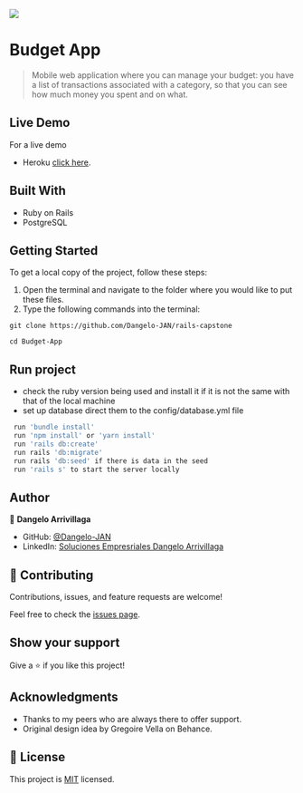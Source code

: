 ![](https://img.shields.io/badge/Microverse-blueviolet)
# Budget App

> Mobile web application where you can manage your budget: you have a list of transactions associated with a category, so that you can see how much money you spent and on what.

## Live Demo

For a live demo
- Heroku [click here](https://.herokuapp.com).

## Built With

- Ruby on Rails
- PostgreSQL

## Getting Started

To get a local copy of the project, follow these steps: 
1. Open the terminal and navigate to the folder where you would like to put these files.
2. Type the following commands into the terminal: 
 ```
 git clone https://github.com/Dangelo-JAN/rails-capstone
 ```
 ```
 cd Budget-App
 ```

## Run project

- check the ruby version being used and install it if it is not the same with that of the local machine
- set up database direct them to the config/database.yml file

```bash
 run 'bundle install'
 run 'npm install' or 'yarn install'
 run 'rails db:create'
 run rails 'db:migrate'
 run rails 'db:seed' if there is data in the seed
 run 'rails s' to start the server locally
```


## Author

👤 **Dangelo Arrivillaga**

- GitHub: [@Dangelo-JAN](https://github.com/Dangelo-JAN)
- LinkedIn: [Soluciones Empresriales Dangelo Arrivillaga](https://www.linkedin.com/in/soluciones-empresariales-dangelo-arrivillaga-2a144718a/)

## 🤝 Contributing
  
Contributions, issues, and feature requests are welcome!

Feel free to check the [issues page](https://github.com/Dangelo-JAN/rails-capstone/issues).

## Show your support

Give a ⭐️ if you like this project!

## Acknowledgments

- Thanks to my peers who are always there to offer support.
- Original design idea by Gregoire Vella on Behance.

## 📝 License

This project is [MIT](./LICENSE) licensed.
